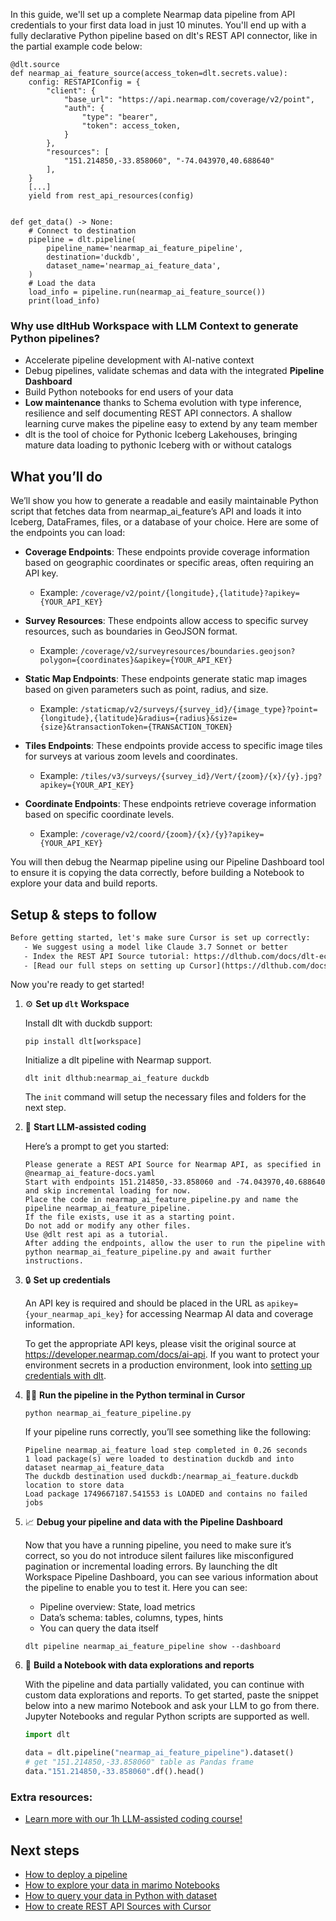 In this guide, we'll set up a complete Nearmap data pipeline from API credentials to your first data load in just 10 minutes. You'll end up with a fully declarative Python pipeline based on dlt's REST API connector, like in the partial example code below:

```python-outcome
@dlt.source
def nearmap_ai_feature_source(access_token=dlt.secrets.value):
    config: RESTAPIConfig = {
        "client": {
            "base_url": "https://api.nearmap.com/coverage/v2/point",
            "auth": {
                "type": "bearer",
                "token": access_token,
            }
        },
        "resources": [
            "151.214850,-33.858060", "-74.043970,40.688640"
        ],
    }
    [...]
    yield from rest_api_resources(config)


def get_data() -> None:
    # Connect to destination
    pipeline = dlt.pipeline(
        pipeline_name='nearmap_ai_feature_pipeline',
        destination='duckdb',
        dataset_name='nearmap_ai_feature_data', 
    )
    # Load the data
    load_info = pipeline.run(nearmap_ai_feature_source())
    print(load_info) 
```

### Why use dltHub Workspace with LLM Context to generate Python pipelines?

- Accelerate pipeline development with AI-native context
- Debug pipelines, validate schemas and data with the integrated **Pipeline Dashboard**
- Build Python notebooks for end users of your data
- **Low maintenance** thanks to Schema evolution with type inference, resilience and self documenting REST API connectors. A shallow learning curve makes the pipeline easy to extend by any team member
- dlt is the tool of choice for Pythonic Iceberg Lakehouses, bringing mature data loading to pythonic Iceberg with or without catalogs

## What you’ll do

We’ll show you how to generate a readable and easily maintainable Python script that fetches data from nearmap_ai_feature’s API and loads it into Iceberg, DataFrames, files, or a database of your choice. Here are some of the endpoints you can load:

- **Coverage Endpoints**: These endpoints provide coverage information based on geographic coordinates or specific areas, often requiring an API key.
  - Example: `/coverage/v2/point/{longitude},{latitude}?apikey={YOUR_API_KEY}`

- **Survey Resources**: These endpoints allow access to specific survey resources, such as boundaries in GeoJSON format.
  - Example: `/coverage/v2/surveyresources/boundaries.geojson?polygon={coordinates}&apikey={YOUR_API_KEY}`

- **Static Map Endpoints**: These endpoints generate static map images based on given parameters such as point, radius, and size.
  - Example: `/staticmap/v2/surveys/{survey_id}/{image_type}?point={longitude},{latitude}&radius={radius}&size={size}&transactionToken={TRANSACTION_TOKEN}`

- **Tiles Endpoints**: These endpoints provide access to specific image tiles for surveys at various zoom levels and coordinates.
  - Example: `/tiles/v3/surveys/{survey_id}/Vert/{zoom}/{x}/{y}.jpg?apikey={YOUR_API_KEY}`

- **Coordinate Endpoints**: These endpoints retrieve coverage information based on specific coordinate levels.
  - Example: `/coverage/v2/coord/{zoom}/{x}/{y}?apikey={YOUR_API_KEY}`

You will then debug the Nearmap pipeline using our Pipeline Dashboard tool to ensure it is copying the data correctly, before building a Notebook to explore your data and build reports.

## Setup & steps to follow

```default
Before getting started, let's make sure Cursor is set up correctly:
   - We suggest using a model like Claude 3.7 Sonnet or better
   - Index the REST API Source tutorial: https://dlthub.com/docs/dlt-ecosystem/verified-sources/rest_api/ and add it to context as **@dlt rest api**
   - [Read our full steps on setting up Cursor](https://dlthub.com/docs/dlt-ecosystem/llm-tooling/cursor-restapi#23-configuring-cursor-with-documentation)
```

Now you're ready to get started!

1. ⚙️ **Set up `dlt` Workspace**
    
    Install dlt with duckdb support:
    ```shell
    pip install dlt[workspace]
    ```

    Initialize a dlt pipeline with Nearmap support.
    ```shell
    dlt init dlthub:nearmap_ai_feature duckdb
    ```

    The `init` command will setup the necessary files and folders for the next step.
    
2. 🤠 **Start LLM-assisted coding**
    
    Here’s a prompt to get you started:
    
    ```prompt
    Please generate a REST API Source for Nearmap API, as specified in @nearmap_ai_feature-docs.yaml 
    Start with endpoints 151.214850,-33.858060 and -74.043970,40.688640 and skip incremental loading for now. 
    Place the code in nearmap_ai_feature_pipeline.py and name the pipeline nearmap_ai_feature_pipeline. 
    If the file exists, use it as a starting point. 
    Do not add or modify any other files. 
    Use @dlt rest api as a tutorial. 
    After adding the endpoints, allow the user to run the pipeline with python nearmap_ai_feature_pipeline.py and await further instructions.
    ```

    
3. 🔒 **Set up credentials** 
    
    An API key is required and should be placed in the URL as `apikey={your_nearmap_api_key}` for accessing Nearmap AI data and coverage information.
    
    To get the appropriate API keys, please visit the original source at https://developer.nearmap.com/docs/ai-api.
    If you want to protect your environment secrets in a production environment, look into [setting up credentials with dlt](https://dlthub.com/docs/walkthroughs/add_credentials).
    
4. 🏃‍♀️ **Run the pipeline in the Python terminal in Cursor**
    
    ```shell
    python nearmap_ai_feature_pipeline.py
    ```
    
    If your pipeline runs correctly, you’ll see something like the following:
    
    ```shell
    Pipeline nearmap_ai_feature load step completed in 0.26 seconds
    1 load package(s) were loaded to destination duckdb and into dataset nearmap_ai_feature_data
    The duckdb destination used duckdb:/nearmap_ai_feature.duckdb location to store data
    Load package 1749667187.541553 is LOADED and contains no failed jobs
    ```
    
5. 📈 **Debug your pipeline and data with the Pipeline Dashboard**

    Now that you have a running pipeline, you need to make sure it’s correct, so you do not introduce silent failures like misconfigured pagination or incremental loading errors. By launching the dlt Workspace Pipeline Dashboard, you can see various information about the pipeline to enable you to test it. Here you can see:
    - Pipeline overview: State, load metrics
    - Data’s schema: tables, columns, types, hints
    - You can query the data itself
    
    ```shell
    dlt pipeline nearmap_ai_feature_pipeline show --dashboard
    ```
    
6. 🐍 **Build a Notebook with data explorations and reports**

    With the pipeline and data partially validated, you can continue with custom data explorations and reports. To get started, paste the snippet below into a new marimo Notebook and ask your LLM to go from there. Jupyter Notebooks and regular Python scripts are supported as well.

    
    ```python
    import dlt

   data = dlt.pipeline("nearmap_ai_feature_pipeline").dataset()
   # get "151.214850,-33.858060" table as Pandas frame
   data."151.214850,-33.858060".df().head()
    ```

### Extra resources:

- [Learn more with our 1h LLM-assisted coding course!](https://www.youtube.com/watch?v=GGid70rnJuM)

## Next steps

- [How to deploy a pipeline](https://dlthub.com/docs/walkthroughs/deploy-a-pipeline)
- [How to explore your data in marimo Notebooks](https://dlthub.com/docs/general-usage/dataset-access/marimo)
- [How to query your data in Python with dataset](https://dlthub.com/docs/general-usage/dataset-access/dataset)
- [How to create REST API Sources with Cursor](https://dlthub.com/docs/dlt-ecosystem/llm-tooling/cursor-restapi)